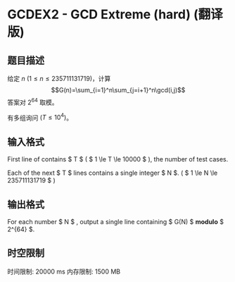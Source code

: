 # GCDEX2 - GCD Extreme (hard) (翻译版)

## 题目描述

给定 $n$ ($1\le n\le 235711131719$)，计算  
$$G(n)=\sum_{i=1}^n\sum_{j=i+1}^n\gcd(i,j)$$
答案对 $2^{64}$ 取模。

有多组询问 $(T\le10^4)$。

## 输入格式

First line of contains $ T $ ( $ 1 \le T \le 10000 $ ), the number of test cases.

Each of the next $ T $ lines contains a single integer $ N $. ( $ 1 \le N \le 235711131719 $ )

## 输出格式

For each number $ N $ , output a single line containing $ G(N) $ **modulo** $ 2^{64} $.

## 时空限制

时间限制: 20000 ms
内存限制: 1500 MB
